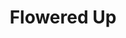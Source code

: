 ---
title: "Flowered Up"
summary: "Flowered Up were an English indie pop-alternative dance band, formed in Camden Town, London, in 1989, active during the Baggy movement. Their 13-minute single \"Weekender\" reached the UK top 20. The band split up in 1994 amid drug problems. Following a failed reformation attempt in 2007 and a solo record deal that fell through, frontman Liam Maher died from a heroin overdose in 2009, followed by his brother Joe also of a heroin overdose in 2012."
image: "flowered-up.jpg"
apple_music_artist_url: "https://music.apple.com/gb/artist/flowered-up/124879163"
wikipedia_url: "https://en.wikipedia.org/wiki/Flowered_Up"
---